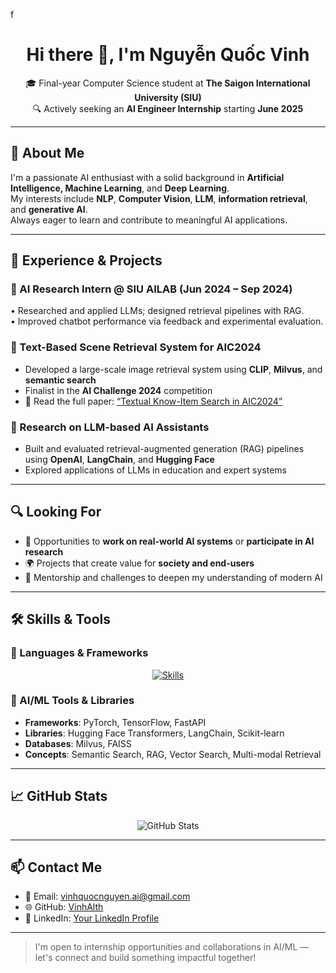 f<h1 align="center">Hi there 👋, I'm Nguyễn Quốc Vinh</h1>

<p align="center">
  🎓 Final-year Computer Science student at <strong>The Saigon International University (SIU)</strong><br>
  🔍 Actively seeking an <strong>AI Engineer Internship</strong> starting <strong>June 2025</strong>
</p>

---

## 🧠 About Me

I'm a passionate AI enthusiast with a solid background in **Artificial Intelligence, Machine Learning**, and **Deep Learning**.  
My interests include **NLP**, **Computer Vision**, **LLM**, **information retrieval**, and **generative AI**.  
Always eager to learn and contribute to meaningful AI applications.

---

## 🔬 Experience & Projects

### 💼 AI Research Intern @ SIU AILAB (Jun 2024 – Sep 2024)
• Researched and applied LLMs; designed retrieval pipelines with RAG.  
• Improved chatbot performance via feedback and experimental evaluation.  

### 🧩 Text-Based Scene Retrieval System for AIC2024
- Developed a large-scale image retrieval system using **CLIP**, **Milvus**, and **semantic search**
- Finalist in the **AI Challenge 2024** competition
- 📄 Read the full paper: [“Textual Know-Item Search in AIC2024”](https://aic2024.vn/assets/docs/finalists/your_paper_link.pdf) <!-- Replace with actual link -->

### 🤖 Research on LLM-based AI Assistants
- Built and evaluated retrieval-augmented generation (RAG) pipelines using **OpenAI**, **LangChain**, and **Hugging Face**
- Explored applications of LLMs in education and expert systems

---

## 🔍 Looking For

- 🤝 Opportunities to **work on real-world AI systems** or **participate in AI research**
- 🌍 Projects that create value for **society and end-users**
- 🎯 Mentorship and challenges to deepen my understanding of modern AI

---

## 🛠️ Skills & Tools

### 🧰 Languages & Frameworks

<p align="center">
  <a href="https://skillicons.dev">
    <img src="https://skillicons.dev/icons?i=python,java,javascript,html,css,fastapi,flask,git,github,vscode,linux" alt="Skills" />
  </a>
</p>

### 🧪 AI/ML Tools & Libraries

- **Frameworks**: PyTorch, TensorFlow, FastAPI
- **Libraries**: Hugging Face Transformers, LangChain, Scikit-learn
- **Databases**: Milvus, FAISS
- **Concepts**: Semantic Search, RAG, Vector Search, Multi-modal Retrieval

---

## 📈 GitHub Stats

<p align="center">
  <img src="https://github-readme-stats.vercel.app/api?username=VinhAlth&show_icons=true&theme=radical" alt="GitHub Stats" />
</p>

---

## 📫 Contact Me

- 📧 Email: [vinhquocnguyen.ai@gmail.com](mailto:vinhquocnguyen.ai@gmail.com)
- 🌐 GitHub: [VinhAlth](https://github.com/VinhAlth)
- 🔗 LinkedIn: [Your LinkedIn Profile](https://linkedin.com/in/your-profile) <!-- Replace with actual link -->

---

> I'm open to internship opportunities and collaborations in AI/ML — let's connect and build something impactful together!
